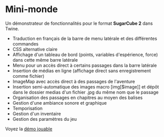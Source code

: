 # Mini-monde
Un démonstrateur de fonctionnalités pour le format **SugarCube 2** dans Twine.

* Traduction en français de la barre de menu latérale et des différentes commandes
* CSS alternative claire
* Affichage d'un tableau de bord (points, variables d'espérience, force) dans cette même barre latérale
* Menu pour un accès direct à certains passages dans la barre latérale
* Insertion de médias en ligne (affichage direct sans enregistrement comme fichier)
* ImageMap avec accès direct à des passages de l'aventure
* Insertion semi-automatique des images macro [img[$image]] et dépôt dans le dossier medias d'un fichier .jpg du même nom que le passage
* Organisation des passages en chapitres au moyen des balises
* Gestion d'une ambiance sonore et graphique
* Temporisation
* Gestion d'un inventaire
* Gestion des paramètres du jeu

Voyez la [démo jouable](https://pierre-67.github.io/morceau_de_sucre/)
